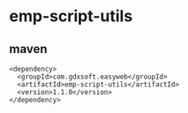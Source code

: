 # emp-script-utils

## maven
```
<dependency>
  <groupId>com.gdxsoft.easyweb</groupId>
  <artifactId>emp-script-utils</artifactId>
  <version>1.1.0</version>
</dependency>
```